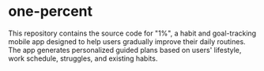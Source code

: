 # one-percent
This repository contains the source code for "1%", a habit and goal-tracking mobile app designed to help users gradually improve their daily routines. The app generates personalized guided plans based on users' lifestyle, work schedule, struggles, and existing habits.
